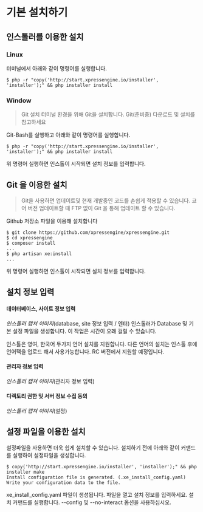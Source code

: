 # 기본 설치하기


## 인스톨러를 이용한 설치

### Linux
터미널에서 아래와 같이 명령어를 실행합니다.
```
$ php -r "copy('http://start.xpressengine.io/installer', 'installer');" && php installer install
```

### Window
> Git 설치
> 터미널 환경을 위해 Git을 설치합니다. Git(준비중) 다운로드 및 설치를 참고하세요

Git-Bash를 실행하고 아래와 같이 명령어를 실행합니다.
```
$ php -r "copy('http://start.xpressengine.io/installer', 'installer');" && php installer install
```

위 명령어 실행하면 인스톨이 시작되면 설치 정보를 입력합니다.


## Git 을 이용한 설치
> Git을 사용하면 업데이트및 현재 개발중인 코드를 손쉽게 적용할 수 있습니다.
> 코어 버전 업데이트할 때 FTP 없이 Git 을 통해 업데이트 할 수 있습니다.

Github 저장소 파일을 이용해 설치합니다

```
$ git clone https://github.com/xpressengine/xpressengine.git
$ cd xpressengine
$ composer install
...
$ php artisan xe:install
...
```

위 명령어 실행하면 인스톨이 시작되면 설치 정보를 입력합니다.


## 설치 정보 입력

#### 데이터베이스, 사이트 정보 입력
*인스톨러 캡쳐 이미지*(database, site 정보 입력 / 엔터)
인스톨러가 Database 및 기본 설정 파일을 생성합니다. 이 작업은 시간이 오래 걸릴 수 있습니다.

인스톨은 영여, 한국어 두가지 언어 설치를 지원합니다.
다른 언어의 설치는 인스톨 후에 언어팩을 업로드 해서 사용가능합니다. RC 버전에서 지원할 예정입니다.


#### 관리자 정보 입력
*인스톨러 캡쳐 이미지*(관리자 정보 입력)


#### 디렉토리 권한 및 서버 정보 수집 동의
*인스톨러 캡쳐 이미지*(설정)



## 설정 파일을 이용한 설치
설정파일을 사용하면 더욱 쉽게 설치할 수 있습니다. 설치하기 전에 아래와 같이 커맨드를 실행하여 설정파일을 생성합니다.
```
$ copy('http://start.xpressengine.io/installer', 'installer');" && php installer make
Install configuration file is generated. (.xe_install_config.yaml)
Write your configuration data to the file.
```

xe_install_config.yaml 파일이 생성됩니다. 파일을 열고 설치 정보를 입력하세요.
설치 커맨드를 실행합니다. --config 및 --no-interact 옵션을 사용하십시오.

